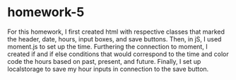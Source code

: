 # homework-5
For this homework, I first created html with respective classes that marked the header, date, hours, input boxes, and save buttons. Then, in jS, I used moment.js to set up the time. Furthering the connection to moment, I created if and if else conditions that would correspond to the time and color code the hours based on past, present, and future. Finally, I set up localstorage to save my hour inputs in connection to the save button. 
